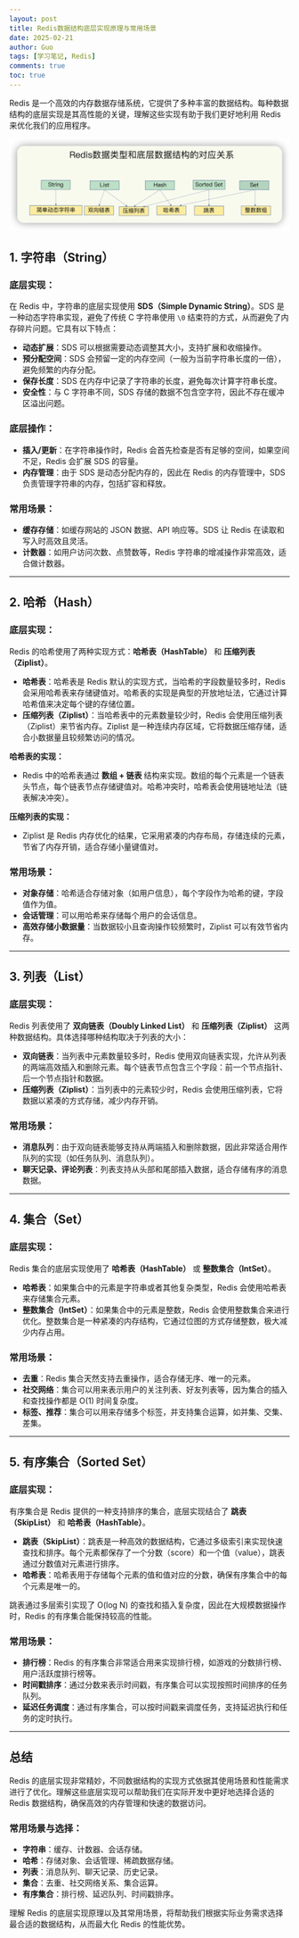 ```yaml
---
layout: post
title: Redis数据结构底层实现原理与常用场景
date: 2025-02-21
author: Guo
tags: [学习笔记, Redis]
comments: true
toc: true
---
```


Redis 是一个高效的内存数据存储系统，它提供了多种丰富的数据结构。每种数据结构的底层实现是其高性能的关键，理解这些实现有助于我们更好地利用 Redis 来优化我们的应用程序。

![image-20250206163018721](https://raw.githubusercontent.com/GuoHuaijian/picture/main/data/20250206163023942.png)

## 1. **字符串（String）**

### **底层实现：**

在 Redis 中，字符串的底层实现使用 **SDS（Simple Dynamic String）**。SDS 是一种动态字符串实现，避免了传统 C 字符串使用 `\0` 结束符的方式，从而避免了内存碎片问题。它具有以下特点：

- **动态扩展**：SDS 可以根据需要动态调整其大小，支持扩展和收缩操作。
- **预分配空间**：SDS 会预留一定的内存空间（一般为当前字符串长度的一倍），避免频繁的内存分配。
- **保存长度**：SDS 在内存中记录了字符串的长度，避免每次计算字符串长度。
- **安全性**：与 C 字符串不同，SDS 存储的数据不包含空字符，因此不存在缓冲区溢出问题。

### **底层操作：**

- **插入/更新**：在字符串操作时，Redis 会首先检查是否有足够的空间，如果空间不足，Redis 会扩展 SDS 的容量。
- **内存管理**：由于 SDS 是动态分配内存的，因此在 Redis 的内存管理中，SDS 负责管理字符串的内存，包括扩容和释放。

### **常用场景：**

- **缓存存储**：如缓存网站的 JSON 数据、API 响应等。SDS 让 Redis 在读取和写入时高效且灵活。
- **计数器**：如用户访问次数、点赞数等，Redis 字符串的增减操作非常高效，适合做计数器。

------

## 2. **哈希（Hash）**

### **底层实现：**

Redis 的哈希使用了两种实现方式：**哈希表（HashTable）** 和 **压缩列表（Ziplist）**。

- **哈希表**：哈希表是 Redis 默认的实现方式，当哈希的字段数量较多时，Redis 会采用哈希表来存储键值对。哈希表的实现是典型的开放地址法，它通过计算哈希值来决定每个键的存储位置。
- **压缩列表（Ziplist）**：当哈希表中的元素数量较少时，Redis 会使用压缩列表（Ziplist）来节省内存。Ziplist 是一种连续内存区域，它将数据压缩存储，适合小数据量且较频繁访问的情况。

**哈希表的实现：**

- Redis 中的哈希表通过 **数组 + 链表** 结构来实现。数组的每个元素是一个链表头节点，每个链表节点存储键值对。哈希冲突时，哈希表会使用链地址法（链表解决冲突）。

**压缩列表的实现：**

- Ziplist 是 Redis 内存优化的结果，它采用紧凑的内存布局，存储连续的元素，节省了内存开销，适合存储小量键值对。

### **常用场景：**

- **对象存储**：哈希适合存储对象（如用户信息），每个字段作为哈希的键，字段值作为值。
- **会话管理**：可以用哈希来存储每个用户的会话信息。
- **高效存储小数据量**：当数据较小且查询操作较频繁时，Ziplist 可以有效节省内存。

------

## 3. **列表（List）**

### **底层实现：**

Redis 列表使用了 **双向链表（Doubly Linked List）** 和 **压缩列表（Ziplist）** 这两种数据结构。具体选择哪种结构取决于列表的大小：

- **双向链表**：当列表中元素数量较多时，Redis 使用双向链表实现，允许从列表的两端高效插入和删除元素。每个链表节点包含三个字段：前一个节点指针、后一个节点指针和数据。
- **压缩列表（Ziplist）**：当列表中的元素较少时，Redis 会使用压缩列表，它将数据以紧凑的方式存储，减少内存开销。

### **常用场景：**

- **消息队列**：由于双向链表能够支持从两端插入和删除数据，因此非常适合用作队列的实现（如任务队列、消息队列）。
- **聊天记录、评论列表**：列表支持从头部和尾部插入数据，适合存储有序的消息数据。

------

## 4. **集合（Set）**

### **底层实现：**

Redis 集合的底层实现使用了 **哈希表（HashTable）** 或 **整数集合（IntSet）**。

- **哈希表**：如果集合中的元素是字符串或者其他复杂类型，Redis 会使用哈希表来存储集合元素。
- **整数集合（IntSet）**：如果集合中的元素是整数，Redis 会使用整数集合来进行优化。整数集合是一种紧凑的内存结构，它通过位图的方式存储整数，极大减少内存占用。

### **常用场景：**

- **去重**：Redis 集合天然支持去重操作，适合存储无序、唯一的元素。
- **社交网络**：集合可以用来表示用户的关注列表、好友列表等，因为集合的插入和查找操作都是 O(1) 时间复杂度。
- **标签、推荐**：集合可以用来存储多个标签，并支持集合运算，如并集、交集、差集。

------

## 5. **有序集合（Sorted Set）**

### **底层实现：**

有序集合是 Redis 提供的一种支持排序的集合，底层实现结合了 **跳表（SkipList）** 和 **哈希表（HashTable）**。

- **跳表（SkipList）**：跳表是一种高效的数据结构，它通过多级索引来实现快速查找和排序。每个元素都保存了一个分数（score）和一个值（value），跳表通过分数值对元素进行排序。
- **哈希表**：哈希表用于存储每个元素的值和值对应的分数，确保有序集合中的每个元素是唯一的。

跳表通过多层索引实现了 O(log N) 的查找和插入复杂度，因此在大规模数据操作时，Redis 的有序集合能保持较高的性能。

### **常用场景：**

- **排行榜**：Redis 的有序集合非常适合用来实现排行榜，如游戏的分数排行榜、用户活跃度排行榜等。
- **时间戳排序**：通过分数来表示时间戳，有序集合可以实现按照时间排序的任务队列。
- **延迟任务调度**：通过有序集合，可以按时间戳来调度任务，支持延迟执行和任务的定时执行。

------

## 总结

Redis 的底层实现非常精妙，不同数据结构的实现方式依据其使用场景和性能需求进行了优化。理解这些底层实现可以帮助我们在实际开发中更好地选择合适的 Redis 数据结构，确保高效的内存管理和快速的数据访问。

### 常用场景与选择：

- **字符串**：缓存、计数器、会话存储。
- **哈希**：存储对象、会话管理、稀疏数据存储。
- **列表**：消息队列、聊天记录、历史记录。
- **集合**：去重、社交网络关系、集合运算。
- **有序集合**：排行榜、延迟队列、时间戳排序。

理解 Redis 的底层实现原理以及其常用场景，将帮助我们根据实际业务需求选择最合适的数据结构，从而最大化 Redis 的性能优势。